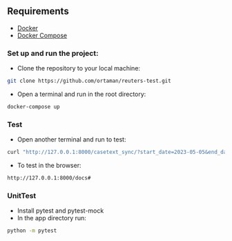 
## Requirements

- [Docker](https://www.docker.com/community-edition)
- [Docker Compose](https://docs.docker.com/compose/install/)


### Set up and run the project:
- Clone the repository to your local machine:
```bash
git clone https://github.com/ortaman/reuters-test.git
```

- Open a terminal and run in the root directory:
```bash
docker-compose up
```
### Test
- Open another terminal and run to test:
```bash
curl "http://127.0.0.1:8000/casetext_sync/?start_date=2023-05-05&end_date=2023-05-06"
```
- To test in the browser:
```bash
http://127.0.0.1:8000/docs#
```
### UnitTest
- Install pytest and pytest-mock
- In the app directory run:
```bash
python -m pytest

```
